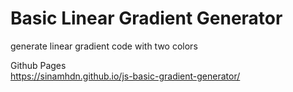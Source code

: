 # Basic Linear Gradient Generator
generate linear gradient code with two colors

Github Pages\
https://sinamhdn.github.io/js-basic-gradient-generator/
